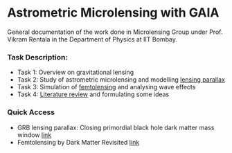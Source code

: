 # Astrometric Microlensing with GAIA

General documentation of the work done in Microlensing Group under Prof. Vikram Rentala in the Department of Physics at IIT Bombay.

### Task Description:

 - Task 1: Overview on gravitational lensing
 - Task 2: Study of astrometric microlensing and modelling [lensing parallax](/Task%202/GRB_Lensing_Parallax_4.ipynb)
 - Task 3: Simulation of [femtolensing](/Task%203/Femtolensing_by_Dark_Matter.ipynb) and analysing wave effects
 - Task 4: [Literature review](https://github.com/hims002/LensingGroup) and formulating some ideas
 
### Quick Access

 - GRB lensing parallax: Closing primordial black hole dark matter mass window [link](https://arxiv.org/abs/1908.00078)
 -  Femtolensing by Dark Matter Revisited [link](https://arxiv.org/abs/1807.11495)
